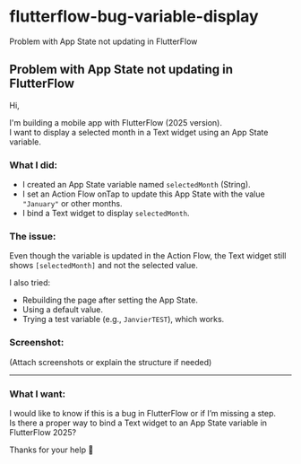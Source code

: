 # flutterflow-bug-variable-display
Problem with App State not updating in FlutterFlow

## Problem with App State not updating in FlutterFlow

Hi,

I'm building a mobile app with FlutterFlow (2025 version).  
I want to display a selected month in a Text widget using an App State variable.

### What I did:
- I created an App State variable named `selectedMonth` (String).
- I set an Action Flow onTap to update this App State with the value `"January"` or other months.
- I bind a Text widget to display `selectedMonth`.

### The issue:
Even though the variable is updated in the Action Flow, the Text widget still shows `[selectedMonth]` and not the selected value.

I also tried:
- Rebuilding the page after setting the App State.
- Using a default value.
- Trying a test variable (e.g., `JanvierTEST`), which works.

### Screenshot:
(Attach screenshots or explain the structure if needed)

---

### What I want:
I would like to know if this is a bug in FlutterFlow or if I’m missing a step.  
Is there a proper way to bind a Text widget to an App State variable in FlutterFlow 2025?

Thanks for your help 🙏

